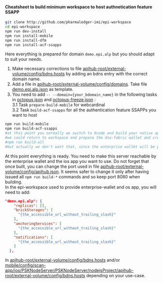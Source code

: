 #### Cheatsheet to build minimum workspace to host authnetication feature SSAPP
```sh
git clone http://github.com/pharmaledger-imi/epi-workspace
cd epi-workspace
npm run dev-install
npm run install-mobile
npm run install-dfm
npm run install-acf-ssapps
```

Here everything is prepared for domain `demo.epi.alp` but you should adapt to suit your needs.   
1. Make necessary corrections to file [apihub-root/external-volume/config/bdns.hosts](apihub-root/external-volume/config/bdns.hosts) by adding an bdns entry with the correct domain name. 
2. Add a file in [apihub-root/external-volume/config/domains](apihub-root/external-volume/config/domains). Take file [demo.epi.alp.json](apihub-root/external-volume/config/domains/demo.epi.alp.json) as template.
3. You need to add `-- --domain={your_bdomain_name}` in the following tasks in [octopus.json](octopus.json) and [octopus-freeze.json](octopus-freeze.json) :  
    3.1 Task `prepare-build-mobile` for webcardinal  
    3.2 Task `build-acf-ssapps` for all the authentication feature SSAPPs you want to host

```sh
npm run build-mobile
npm run build-acf-ssapps
#at this point you normally we switch to Xcode and build your native app, but here we don't need that
#we could return to workspace and prepare the dsu-fabric wallet and create some products to test after
#npm run build-all
#but actually we don't want that, since the enterprise wallet will be provided by bdomain 'epi'
```

At this point everything is ready. You need to make this server reachable by the enterprise wallet and the ios app you want to use. Do not forget that once built, you can change the port used in file [apihub-root/external-volume/config/apihub.json](apihub-root/external-volume/config/apihub.json). It seems safer to change it only after having issued all `npm run build-*` commands and so keep port 8080 when building.  
In the epi-workspace used to provide enterprise-wallet and os app, you will need to add:
```json
"demo.epi.alp": {
    "replicas": [],
    "brickStorages": [
      "{the_accessible_url_without_trailing_slash}"
    ],
    "anchoringServices": [
      "{the_accessible_url_without_trailing_slash}"
    ],
    "notifications": [
      "{the_accessible_url_without_trailing_slash}"
    ]
  },
```

In [apihub-root/external-volume/config/bdns.hosts](apihub-root/external-volume/config/bdns.hosts) and/or [mobile/config/scan-app/ios/PSKNodeServer/PSKNodeServer/nodejsProject/apihub-root/external-volume/config/bdns.hosts](mobile/config/scan-app/ios/PSKNodeServer/PSKNodeServer/nodejsProject/apihub-root/external-volume/config/bdns.hosts) depending on your use-case.